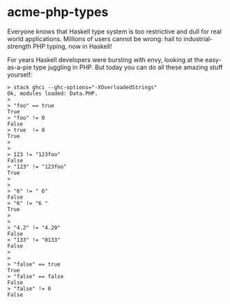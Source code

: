 acme-php-types
==============

Everyone knows that Haskell type system is too restrictive and dull for real world applications.
Millions of users cannot be wrong: hail to industrial-strength PHP typing, now in Haskell!

For years Haskell developers were bursting with envy, looking at the easy-as-a-pie type juggling in PHP. But today you can do all these amazing stuff yourself:

```
> stack ghci --ghc-options="-XOverloadedStrings"
Ok, modules loaded: Data.PHP.
>
> "foo" == true
True
> "foo" != 0
False
> true  != 0
True
>
>
> 123 != "123foo"
False
> "123" != "123foo"
True
>
>
> "6" != " 6"
False
> "6" != "6 "
True
>
>
> "4.2" != "4.20"
False
> "133" != "0133"
False
>
>
> "false" == true
True
> "false" == false
False
> "false" != 0
False
```
